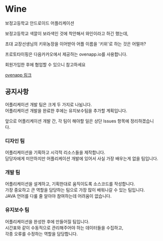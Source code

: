 # Wine
보정고등학교 안드로이드 어플리케이션

보정고등학교 색깔이 보라색인 것에 착안해서 와인이라고 하긴 했는데, 

초대 교장선생님의 키위농장을 이어받아 어플 이름을 '키위'로 하는 것은 어떨까?

프로토타이핑은 다음카카오에서 제공하는 ovenapp.io를 사용합니다.

회원가입한 후에 협업할 수 있으니 참고하세요

[ovenapp 링크](https://goo.gl/oihAkf)

## 공지사항
어플리케이션 개발 팀은 크게 두 가지로 나뉩니다.  
어플리케이션 개발을 완료한 후에는 유지보수팀을 추가할 계획입니다.  

앞으로 어플리케이션 개발 간, 각 팀이 해야할 일은 상단 Issues 항목에 정리하겠습니다.

### 디자인 팀
어플리케이션을 기획하고 시각적 리소스들을 제작합니다.  
담당자에게 미안하지만 어플리케이션 개발에 있어서 사실 가장 배우는게 없을 팀입니다.

### 개발 팀
어플리케이션을 설계하고, 기획한대로 움직이도록 소스코드를 작성합니다.  
가장 중요하고 큰 역할을 담당하는 팀으로 가장 많이 배워나갈 수 있는 팀입니다.  
JAVA 언어를 다룰 줄 알아야 참여하는데 어려움이 없습니다.

### 유지보수 팀
어플리케이션을 완성한 후에 만들어질 팀입니다.  
시간표와 같이 수동적으로 관리해주어야 하는 데이터들을 수집하고,  
각종 오류를 수정하는 역할을 담당합니다.

